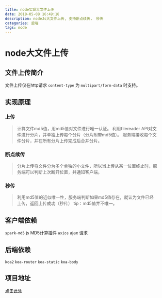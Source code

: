 ```yaml
---
title: node实现大文件上传
date: 2018-05-08 16:49:18
description: nodeJs大文件上传, 支持断点续传， 秒传
categories: 后端
tags: node
---
```

# node大文件上传

## 文件上传简介

文件上传仅在http请求 `content-type` 为 `multipart/form-data` 时支持。


## 实现原理

### 上传

> 计算文件md5值，用md5值对文件进行唯一认证。
> 利用filereader API对文件进行分片，并单独上传每个分片（分片附带md5值）。
> 服务端接收每个文件分片，并在所有分片上传完成后合并分片。

### 断点续传

> 分片上传将文件分为多个单独的小文件，所以当上传从某一位置终止时，服务端可以判断上次断开位置，并通知客户端。

### 秒传

> 利用md5值的近似唯一性，服务端判断如果md5值存在，就认为文件已经上传，返回上传成功（秒传）
> tip：md5值并不唯一。

## 客户端依赖
`spark-md5` js MD5计算插件
`axios` ajax 请求

## 后端依赖

`koa2` `koa-router` `koa-static` `koa-body`

## 项目地址

[点击此处](https://github.com/curiositycigar/nodeUpload)